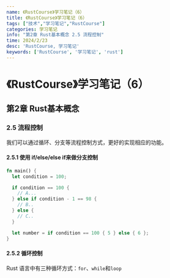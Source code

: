 ```yaml
---
name: 《RustCourse》学习笔记（6）
title: 《RustCourse》学习笔记（6）
tags: ["技术","学习笔记","RustCourse"]
categories: 学习笔记
info: "第2章 Rust基本概念 2.5 流程控制"
time: 2024/2/23
desc: 'RustCourse, 学习笔记'
keywords: ['RustCourse', '学习笔记', 'rust']
---
```


# 《RustCourse》学习笔记（6）

## 第2章 Rust基本概念

### 2.5 流程控制

我们可以通过循环、分支等流程控制方式，更好的实现相应的功能。

#### 2.5.1 使用 if/else/else if来做分支控制

```rust
fn main() {
  let condition = 100;

  if condition == 100 {
    // A...
  } else if condition - 1 == 98 {
    // B..
  } else {
    // C..
  }

  let number = if condition == 100 { 5 } else { 6 };
}
```

#### 2.5.2 循环控制

Rust 语言中有三种循环方式：`for`、`while`和`loop`





















